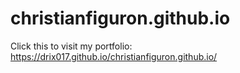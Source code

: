 # christianfiguron.github.io

Click this to visit my portfolio: https://drix017.github.io/christianfiguron.github.io/

